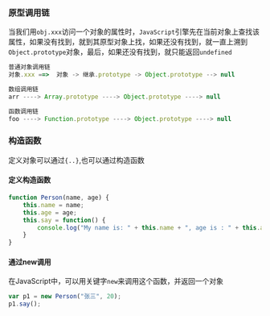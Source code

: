 ### 原型调用链
当我们用`obj.xxx`访问一个对象的属性时，`JavaScript`引擎先在当前对象上查找该属性，如果没有找到，就到其原型对象上找，如果还没有找到，就一直上溯到`Object.prototype`对象，最后，如果还没有找到，就只能返回`undefined`

```js
普通对象调用链
对象.xxx ==>  对象 -> 继承.prototype -> Object.prototype --> null

数组调用链
arr ----> Array.prototype ----> Object.prototype ----> null

函数调用链
foo ----> Function.prototype ----> Object.prototype ----> null
```

### 构造函数
定义对象可以通过`{..}`,也可以通过构造函数
#### 定义构造函数
```js
function Person(name, age) {
    this.name = name;
    this.age = age;
    this.say = function() {
        console.log("My name is: " + this.name + ", age is : " + this.age);
    }
}

```

#### 通过new调用
在JavaScript中，可以用关键字`new`来调用这个函数，并返回一个对象

```js
var p1 = new Person("张三", 20);
p1.say();
```